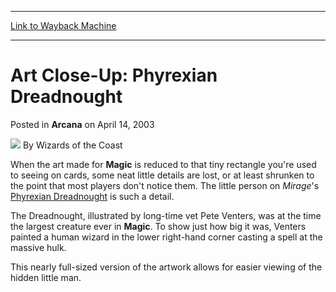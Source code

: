 
---
[Link to Wayback Machine](https://web.archive.org/web/20211022203536/https://magic.wizards.com/en/articles/archive/arcana/art-close-phyrexian-dreadnought-2003-04-14)

[_metadata_:author]:- "Wizards of the Coast"
[_metadata_:description]:- "When the art made for Magic is reduced to that tiny rectangle you're used to seeing on cards, some neat little details are lost, or at least shrunken to the point that most players don't notice them. The little person on Mirage's Phyrexian Dreadnought is such a detail.The Dreadnought, illustrated by long-time vet Pete Venters, was at the time the largest creature ever in Magic."
[_metadata_:generator]:- "Drupal 7 (http://drupal.org)"
[_metadata_:node]:- "605461"
[_metadata_:publish_date]:- "2003-04-14"
[_metadata_:source]:- "div-main-content"
[_metadata_:title]:- "Art Close-Up: Phyrexian Dreadnought"
[_metadata_:wayback_capture_timestamp]:- "2021-10-22 20:35:36"
[_metadata_:wayback_raw_url]:- "https://web.archive.org/web/20211022203536id_/https://magic.wizards.com/en/articles/archive/arcana/art-close-phyrexian-dreadnought-2003-04-14"
[_metadata_:wayback_url]:- "https://magic.wizards.com/en/articles/archive/arcana/art-close-phyrexian-dreadnought-2003-04-14"
---


Art Close-Up: Phyrexian Dreadnought
===================================



 Posted in **Arcana**
 on April 14, 2003 






![](https://media.magic.wizards.com/styles/auth_small/public/images/person/wizards_author.jpg)
By Wizards of the Coast











When the art made for **Magic** is reduced to that tiny rectangle you're used to seeing on cards, some neat little details are lost, or at least shrunken to the point that most players don't notice them. The little person on *Mirage*'s [Phyrexian Dreadnought](https://gatherer.wizards.com/Pages/Card/Details.aspx?name=Phyrexian+Dreadnought) is such a detail.

The Dreadnought, illustrated by long-time vet Pete Venters, was at the time the largest creature ever in **Magic**. To show just how big it was, Venters painted a human wizard in the lower right-hand corner casting a spell at the massive hulk.

This nearly full-sized version of the artwork allows for easier viewing of the hidden little man.







